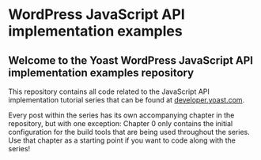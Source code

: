 # WordPress JavaScript API implementation examples

## Welcome to the Yoast WordPress JavaScript API implementation examples repository
This repository contains all code related to the JavaScript API implementation tutorial series that can be found at [developer.yoast.com](https://developer.yoast.com).

Every post within the series has its own accompanying chapter in the repository, but with one exception: Chapter 0 only contains the initial configuration for the build tools that are being used throughout the series.
Use that chapter as a starting point if you want to code along with the series!



